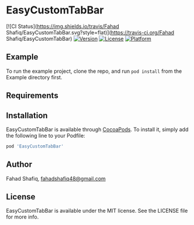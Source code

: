 # EasyCustomTabBar

[![CI Status](https://img.shields.io/travis/Fahad Shafiq/EasyCustomTabBar.svg?style=flat)](https://travis-ci.org/Fahad Shafiq/EasyCustomTabBar)
[![Version](https://img.shields.io/cocoapods/v/EasyCustomTabBar.svg?style=flat)](https://cocoapods.org/pods/EasyCustomTabBar)
[![License](https://img.shields.io/cocoapods/l/EasyCustomTabBar.svg?style=flat)](https://cocoapods.org/pods/EasyCustomTabBar)
[![Platform](https://img.shields.io/cocoapods/p/EasyCustomTabBar.svg?style=flat)](https://cocoapods.org/pods/EasyCustomTabBar)

## Example

To run the example project, clone the repo, and run `pod install` from the Example directory first.

## Requirements

## Installation

EasyCustomTabBar is available through [CocoaPods](https://cocoapods.org). To install
it, simply add the following line to your Podfile:

```ruby
pod 'EasyCustomTabBar'
```

## Author

Fahad Shafiq, fahadshafiq48@gmail.com

## License

EasyCustomTabBar is available under the MIT license. See the LICENSE file for more info.

